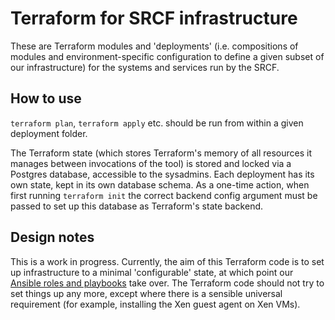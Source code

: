 # Terraform for SRCF infrastructure

These are Terraform modules and 'deployments' (i.e. compositions of modules and
environment-specific configuration to define a given subset of our
infrastructure) for the systems and services run by the SRCF.


## How to use

`terraform plan`, `terraform apply` etc. should be run from within a given
deployment folder.

The Terraform state (which stores Terraform's memory of all resources it
manages between invocations of the tool) is stored and locked via a Postgres
database, accessible to the sysadmins.  Each deployment has its own state, kept
in its own database schema.  As a one-time action, when first running
`terraform init` the correct backend config argument must be passed to set up
this database as Terraform's state backend.


## Design notes

This is a work in progress.  Currently, the aim of this Terraform code is to set
up infrastructure to a minimal 'configurable' state, at which point our [Ansible
roles and playbooks][ansible] take over.  The Terraform code should not try to
set things up any more, except where there is a sensible universal requirement
(for example, installing the Xen guest agent on Xen VMs).

[ansible]: https://github.com/SRCF/srcf-ansible
